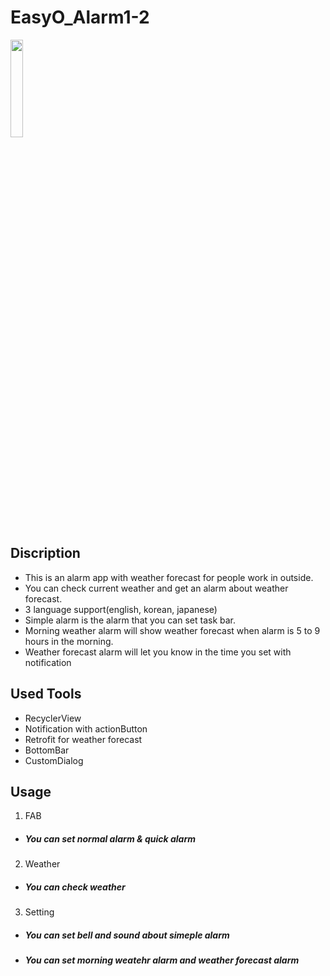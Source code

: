 # EasyO_Alarm1-2

<img src = "https://play.google.com/intl/en_us/badges/static/images/badges/en_badge_web_generic.png" width="20%" height="20%">


## Discription
* This is an alarm app with weather forecast for people work in outside.
* You can check current weather and get an alarm about weather forecast.
* 3 language support(english, korean, japanese)   
* Simple alarm is the alarm that you can set task bar.
* Morning weather alarm will show weather forecast when alarm is 5 to 9 hours in the morning.
* Weather forecast alarm will let you know in the time you set with notification


## Used Tools
* RecyclerView
* Notification with actionButton
* Retrofit for weather forecast
* BottomBar
* CustomDialog


## Usage
1. FAB  
* ##### You can set normal alarm & quick alarm  

2. Weather
* ##### You can check weather

3. Setting
* ##### You can set bell and sound about simeple alarm
* ##### You can set morning weatehr alarm and weather forecast alarm

